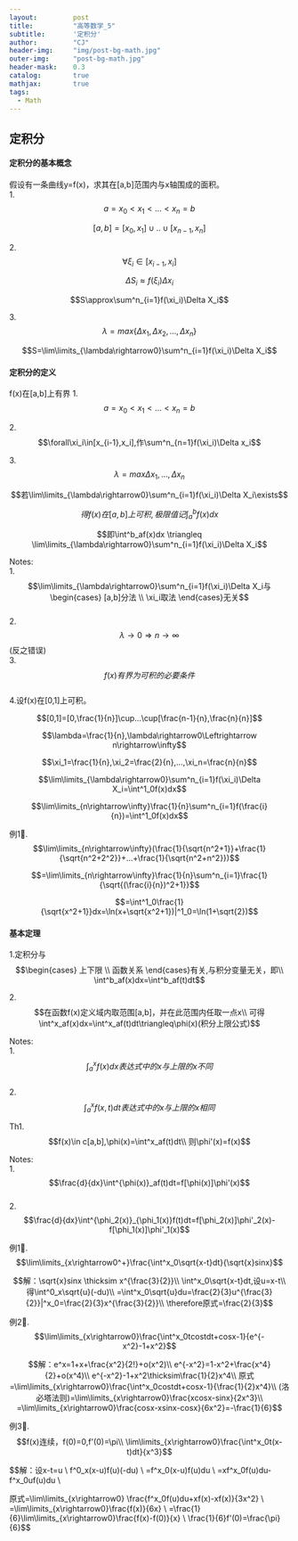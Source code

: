 ```yaml
---
layout: 		post
title: 			"高等数学_5"
subtitle: 		'定积分'
author: 		"CJ"
header-img: 	"img/post-bg-math.jpg"
outer-img:		"post-bg-math.jpg"
header-mask: 	0.3
catalog: 		true
mathjax: 		true
tags:
  - Math
---
```

## 定积分
#### 定积分的基本概念
假设有一条曲线y=f(x)，求其在[a,b]范围内与x轴围成的面积。  
1.$$a=x_0<x_1<...<x_n=b$$  

$$[a,b]=[x_0,x_1]\cup..\cup[x_{n-1},x_n]$$

2.$$\forall \xi_i\in[x_{i-1},x_i]$$

$$\Delta S_i\approx f(\xi_i)\Delta x_i$$

$$S\approx\sum^n_{i=1}f(\xi_i)\Delta X_i$$

3.$$\lambda=max\{\Delta x_1,\Delta x_2,...,\Delta x_n\}$$

$$S=\lim\limits_{\lambda\rightarrow0}\sum^n_{i=1}f(\xi_i)\Delta X_i$$

#### 定积分的定义  
f(x)在[a,b]上有界
1.$$a=x_0<x_1<...<x_n=b$$

2.$$\forall\xi_i\in[x_{i-1},x_i],作\sum^n_{n=1}f(\xi_i)\Delta x_i$$

3.$$\lambda=max{\Delta x_1,...,\Delta x_n}$$

$$若\lim\limits_{\lambda\rightarrow0}\sum^n_{i=1}f(\xi_i)\Delta X_i\exists$$

$$得f(x)在[a,b]上可积,极限值记\int^b_af(x)dx$$

$$即\int^b_af(x)dx \triangleq \lim\limits_{\lambda\rightarrow0}\sum^n_{i=1}f(\xi_i)\Delta X_i$$

Notes:  
1.$$\lim\limits_{\lambda\rightarrow0}\sum^n_{i=1}f(\xi_i)\Delta X_i与\begin{cases}
[a,b]分法 \\
\xi_i取法
\end{cases}无关$$  
2.$$\lambda\rightarrow0\Rightarrow n\rightarrow\infty$$(反之错误)  
3.$$f(x)有界为可积的必要条件$$  
4.设f(x)在[0,1]上可积。  

$$[0,1]=[0,\frac{1}{n}]\cup...\cup[\frac{n-1}{n},\frac{n}{n}]$$

$$\lambda=\frac{1}{n},\lambda\rightarrow0\Leftrightarrow n\rightarrow\infty$$

$$\xi_1=\frac{1}{n},\xi_2=\frac{2}{n},...,\xi_n=\frac{n}{n}$$

$$\lim\limits_{\lambda\rightarrow0}\sum^n_{i=1}f(\xi_i)\Delta X_i=\int^1_0f(x)dx$$


$$\lim\limits_{n\rightarrow\infty}\frac{1}{n}\sum^n_{i=1}f(\frac{i}{n})=\int^1_0f(x)dx$$

例1🌰.$$\lim\limits_{n\rightarrow\infty}(\frac{1}{\sqrt{n^2+1}}+\frac{1}{\sqrt{n^2+2^2}}+...+\frac{1}{\sqrt{n^2+n^2}})$$

$$=\lim\limits_{n\rightarrow\infty}\frac{1}{n}\sum^n_{i=1}\frac{1}{\sqrt{(\frac{i}{n})^2+1}}$$

$$=\int^1_0\frac{1}{\sqrt{x^2+1}}dx=\ln(x+\sqrt{x^2+1})|^1_0=\ln(1+\sqrt{2})$$

#### 基本定理
1.定积分与$$\begin{cases}
上下限 \\
函数关系
\end{cases}有关,与积分变量无关，即\\ 
\int^b_af(x)dx=\int^b_af(t)dt$$

2.$$在函数f(x)定义域内取范围[a,b]，并在此范围内任取一点x\\
可得\int^x_af(x)dx=\int^x_af(t)dt\triangleq\phi(x)(积分上限公式)$$

Notes:  
1.$$\int^x_af(x)dx表达式中的x与上限的x不同$$  
2.$$\int^x_af(x,t)dt表达式中的x与上限的x相同$$

Th1.$$f(x)\in c[a,b],\phi(x)=\int^x_af(t)dt\\
则\phi'(x)=f(x)$$

Notes:  
1.$$\frac{d}{dx}\int^{\phi(x)}_af(t)dt=f[\phi(x)]\phi'(x)$$  
2.$$\frac{d}{dx}\int^{\phi_2(x)}_{\phi_1(x)}f(t)dt=f[\phi_2(x)]\phi'_2(x)-f[\phi_1(x)]\phi'_1(x)$$

例1🌰.$$\lim\limits_{x\rightarrow0^+}\frac{\int^x_0\sqrt{x-t}dt}{\sqrt{x}sinx}$$

$$解：\sqrt{x}sinx \thicksim x^{\frac{3}{2}}\\
\int^x_0\sqrt{x-t}dt,设u=x-t\\
得\int^0_x\sqrt{u}(-du)\\
=\int^x_0\sqrt{u}du=\frac{2}{3}u^{\frac{3}{2}}|^x_0=\frac{2}{3}x^{\frac{3}{2}}\\
\therefore原式=\frac{2}{3}$$

例2🌰.$$\lim\limits_{x\rightarrow0}\frac{\int^x_0tcostdt+cosx-1}{e^{-x^2}-1+x^2}$$

$$解：e^x=1+x+\frac{x^2}{2!}+o(x^2)\\
e^{-x^2}=1-x^2+\frac{x^4}{2}+o(x^4)\\
e^{-x^2}-1+x^2\thicksim\frac{1}{2}x^4\\
原式=\lim\limits_{x\rightarrow0}\frac{\int^x_0costdt+cosx-1}{\frac{1}{2}x^4}\\
(洛必塔法则)=\lim\limits_{x\rightarrow0}\frac{xcosx-sinx}{2x^3}\\
=\lim\limits_{x\rightarrow0}\frac{cosx-xsinx-cosx}{6x^2}=-\frac{1}{6}$$

例3🌰.$$f(x)连续，f(0)=0,f'(0)=\pi\\
\lim\limits_{x\rightarrow0}\frac{\int^x_0t(x-t)dt}{x^3}$$

$$解：设x-t=u \\
f^0_x(x-u)f(u)(-du) \\
=f^x_0(x-u)f(u)du \\
=xf^x_0f(u)du-f^x_0uf(u)du \\

原式=\lim\limits_{x\rightarrow0} \frac{f^x_0f(u)du+xf(x)-xf(x)}{3x^2} \\
=\lim\limits_{x\rightarrow0}\frac{f(x)}{6x} \\
=\frac{1}{6}\lim\limits_{x\rightarrow0}\frac{f(x)-f(0)}{x} \\
\frac{1}{6}f'(0)=\frac{\pi}{6}$$
